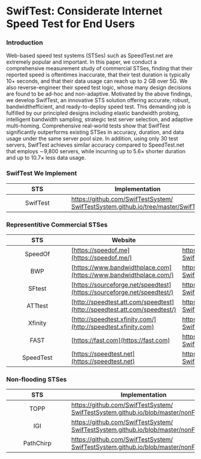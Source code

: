 # SwifTest: Considerate Internet Speed Test for End Users
### Introduction
Web-based speed test systems (STSes) such as SpeedTest.net are extremely popular and important. In this paper, we conduct a comprehensive measurement study of commercial STSes, finding that their reported speed is oftentimes inaccurate, that their test duration is typically 10+ seconds, and that their data usage can reach up to 2 GB over 5G. We also reverse-engineer their speed test logic, whose many design decisions are found to be ad-hoc and non-adaptive. Motivated by the above findings, we develop SwifTest, an innovative STS solution offering accurate, robust, bandwidthefficient, and ready-to-deploy speed test. This demanding job is fulfilled by our principled designs including elastic bandwidth probing, intelligent bandwidth sampling, strategic test server selection, and adaptive multi-homing. Comprehensive real-world tests show that SwifTest significantly outperforms existing STSes in accuracy, duration, and data usage under the same server pool size. In addition, using only 30 test servers, SwifTest achieves similar accuracy compared to SpeedTest.net that employs ∼9,800 servers, while incurring up to 5.6× shorter duration and up to 10.7× less data usage.
<br/>

### SwifTest We Implement

<style>
table th:nth-of-type(1) {
    width: 150px;
    max-width:150px;
    min-width:150px;
}
</style>

|STS|Implementation|
|:----:|------|
|SwifTest|[https://github.com/SwifTestSystem/<br>SwifTestSystem.github.io/tree/master/SwifTest](https://github.com/SwifTestSystem/SwifTestSystem.github.io/tree/master/SwifTest)|


### Representitive Commercial STSes

|STS|Website|Our Implementation|
|:----:|------|------|
|SpeedOf|[https://speedof.me](https://speedof.me/)|[https://github.com/SwifTestSystem/<br>SwifTestSystem.github.io/tree/master/Speedof.me/](https://github.com/SwifTestSystem/SwifTestSystem.github.io/tree/master/Speedof.me/)|
|BWP|[https://www.bandwidthplace.com](https://www.bandwidthplace.com/)|[https://github.com/SwifTestSystem/<br>SwifTestSystem.github.io/tree/master/BandwidthPlace](https://github.com/SwifTestSystem/SwifTestSystem.github.io/tree/master/BandwidthPlace/)|
|SFtest|[https://sourceforge.net/speedtest](https://sourceforge.net/speedtest/)|[https://github.com/SwifTestSystem/<br>SwifTestSystem.github.io/tree/master/SourceForge/](https://github.com/SwifTestSystem/SwifTestSystem.github.io/tree/master/SourceForge/)|
|ATTtest|[http://speedtest.att.com/speedtest](http://speedtest.att.com/speedtest/)|[https://github.com/SwifTestSystem/<br>SwifTestSystem.github.io/tree/master/ATTSpeedTest/](https://github.com/SwifTestSystem/SwifTestSystem.github.io/tree/master/ATTSpeedTest/)|
|Xfinity|[http://speedtest.xfinity.com/](http://speedtest.xfinity.com)|[https://github.com/SwifTestSystem/<br>SwifTestSystem.github.io/tree/master/XFinity/](https://github.com/SwifTestSystem/SwifTestSystem.github.io/tree/master/XFinity/)|
|FAST|[https://fast.com](https://fast.com)|[https://github.com/SwifTestSystem/<br>SwifTestSystem.github.io/tree/master/Fast.com](https://github.com/SwifTestSystem/SwifTestSystem.github.io/tree/master/Fast.com)|
|SpeedTest|[https://speedtest.net](https://speedtest.net)|[https://github.com/SwifTestSystem/<br>SwifTestSystem.github.io/tree/master/SpeedTest.net](https://github.com/SwifTestSystem/SwifTestSystem.github.io/tree/master/SpeedTest.net)|


### Non-flooding STSes

<style>
table th:nth-of-type(1) {
    width: 150px;
    max-width:150px;
    min-width:150px;
}
</style>

|STS|Implementation|
|:----:|------|
|TOPP|[https://github.com/SwifTestSystem/<br>SwifTestSystem.github.io/blob/master/nonFlooding](https://github.com/BERIST/BERIST.github.io/tree/master/nonFlooding/)|
|IGI|[https://github.com/SwifTestSystem/<br>SwifTestSystem.github.io/blob/master/nonFlooding](https://github.com/BERIST/BERIST.github.io/tree/master/nonFlooding/)|
|PathChirp|[https://github.com/SwifTestSystem/<br>SwifTestSystem.github.io/blob/master/nonFlooding](https://github.com/BERIST/BERIST.github.io/tree/master/nonFlooding/)|


